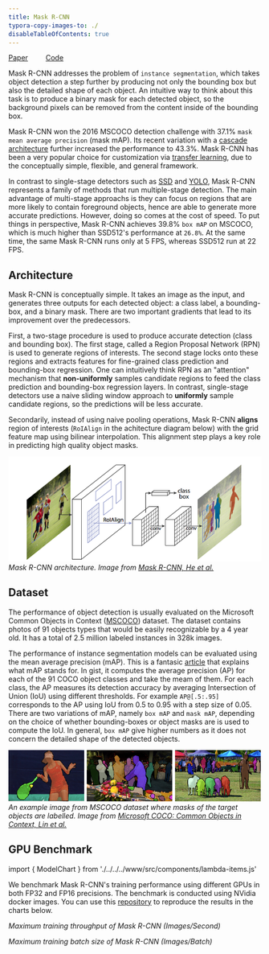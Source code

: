 ```yaml
---
title: Mask R-CNN
typora-copy-images-to: ./
disableTableOfContents: true
---
```


[Paper](https://arxiv.org/abs/1703.06870)   &nbsp; &nbsp; &nbsp; &nbsp; [Code](https://github.com/NVIDIA/DeepLearningExamples/tree/master/PyTorch/Segmentation/MaskRCNN)

Mask R-CNN addresses the problem of `instance segmentation`, which takes object detection a step further by producing not only the bounding box but also the detailed shape of each object. An intuitive way to think about this task is to produce a binary mask for each detected object, so the background pixels can be removed from the content inside of the bounding box.

Mask R-CNN won the 2016 MSCOCO detection challenge with 37.1% `mask mean average precision` (mask mAP). Its recent variation with a [cascade architecture](https://arxiv.org/abs/1909.03625) further increased the performance to 43.3%. Mask R-CNN has been a very popular choice for customization via [transfer learning](https://github.com/matterport/Mask_RCNN), due to the conceptually simple, flexible, and general framework.

In contrast to single-stage detectors such as [SSD](https://arxiv.org/abs/1512.02325) and [YOLO](https://pjreddie.com/darknet/yolo/), Mask R-CNN represents a family of methods that run multiple-stage detection. The main advantage of multi-stage approachs is they can focus on regions that are more likely to contain foreground objects, hence are able to generate more accurate predictions. However, doing so comes at the cost of speed. To put things in perspective, Mask R-CNN achieves 39.8% `box mAP` on MSCOCO, which is much higher than SSD512's performance at `26.8%`. At the same time, the same Mask R-CNN runs only at 5 FPS, whereas SSD512 run at 22 FPS. 



## Architecture

Mask R-CNN is conceptually simple. It takes an image as the input, and generates three outputs for each detected object: a class label, a bounding-box, and a binary mask. There are two important gradients that lead to its improvement over the predecessors. 

First, a two-stage procedure is used to produce accurate detection (class and bounding box). The first stage, called a Region Proposal Network (RPN) is used to generate regions of interests. The second stage locks onto these regions and extracts features for fine-grained class prediction and bounding-box regression. One can intuitively think RPN as an "attention" mechanism that __non-uniformly__ samples candidate regions to feed the class prediction and bounding-box regression layers. In contrast, single-stage detectors use a naive sliding window approach to __uniformly__ sample candidate regions, so the predictions will be less accurate.

Secondarily, instead of using naive pooling operations, Mask R-CNN __aligns__ region of interests (`RoIAlign` in the achitecture diagram below) with the grid feature map using bilinear interpolation. This alignment step plays a key role in predicting high quality object masks.

![Mask R-CNN](maskrcnn.png)
*Mask R-CNN architecture. Image from [Mask R-CNN, He et al.](https://arxiv.org/abs/1703.06870)*

## Dataset

The performance of object detection is usually evaluated on the Microsoft Common Objects in Context ([MSCOCO](http://cocodataset.org/#home)) dataset. The dataset contains photos of 91 objects types that would be easily recognizable by a 4 year old. It has a total of 2.5 million labeled instances in 328k images. 

The performance of instance segmentation models can be evaluated using the mean average precision (mAP). This is a fantasic [article](https://medium.com/@jonathan_hui/map-mean-average-precision-for-object-detection-45c121a31173) that explains what mAP stands for. In gist, it computes the average precision (AP) for each of the 91 COCO object classes and take the meam of them. For each class, the AP measures its detection accuracy by averaging Intersection of Union (IoU) using different thresholds. For example `AP@[.5:.95]` corresponds to the AP using IoU from 0.5 to 0.95 with a step size of 0.05. There are two variations of mAP, namely `box mAP` and `mask mAP`, depending on the choice of whether bounding-boxes or object masks are is used to compute the IoU. In general, `box mAP` give higher numbers as it does not concern the detailed shape of the detected objects.


![MSCOCO-BB](mscoco-mask.png)*An example image from MSCOCO dataset where masks of the target objects are labelled. Image from [Microsoft COCO: Common Objects in Context, Lin et al.](https://arxiv.org/abs/1405.0312)*

## GPU Benchmark

import { ModelChart } from './../../../www/src/components/lambda-items.js'

We benchmark Mask R-CNN's training performance using different GPUs in both FP32 and FP16 precisions. The benchmark is conducted using NVidia docker images. You can use this [repository](https://github.com/lambdal/deeplearning-benchmark) to reproduce the results in the charts below.


<ModelChart selected_model='maskrcnn' selected_gpu='V100' selected_metric="throughput"/>

*Maximum training throughput of Mask R-CNN (Images/Second)*


<ModelChart selected_model='maskrcnn' selected_gpu='V100' selected_metric="bs"/>

*Maximum training batch size of Mask R-CNN (Images/Batch)*
